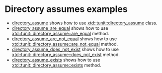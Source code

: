 # Directory assumes examples

* [directory_assume](directory_assume/README.md) shows how to use [xtd::tunit::directory_assume](https://gammasoft71.github.io/xtd/reference_guides/latest/classxtd_1_1tunit_1_1directory__assume.html) class.
* [directory_assume_are_equal](directory_assume_are_equal/README.md) shows how to use [xtd::tunit::directory_assume::are_equal](https://gammasoft71.github.io/xtd/reference_guides/latest/classxtd_1_1tunit_1_1directory__assume.html#a410f1118dbe61c023150589c267821f8) method.
* [directory_assume_are_not_equal](directory_assume_are_not_equal/README.md) shows how to use [xtd::tunit::directory_assume::are_not_equal](https://gammasoft71.github.io/xtd/reference_guides/latest/classxtd_1_1tunit_1_1directory__assume.html#aa17faed41f0382ec9659a48f3f401ee8) method.
* [directory_assume_does_not_exist](directory_assume_does_not_exist/README.md) shows how to use [xtd::tunit::directory_assume::does_not_exist](https://gammasoft71.github.io/xtd/reference_guides/latest/classxtd_1_1tunit_1_1directory__assume.html#a33fe8c263a3430933e90360c58f56238) method.
* [directory_assume_exists](directory_assume_exists/README.md) shows how to use [xtd::tunit::directory_assume::exists](https://gammasoft71.github.io/xtd/reference_guides/latest/classxtd_1_1tunit_1_1directory__assume.html#ad1a19a732791903f424e012018d6c72d) method.
